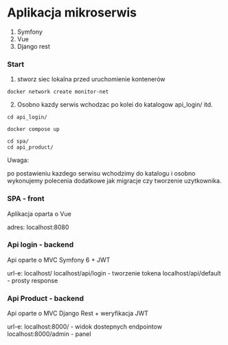 # Aplikacja mikroserwis

1. Symfony 
2. Vue
3. Django rest

### Start

1. stworz siec lokalna przed uruchomienie kontenerów

```
docker network create monitor-net
```

2. Osobno kazdy serwis wchodzac po kolei do katalogow api_login/ itd.

```
cd api_login/

docker compose up

cd spa/ 
cd api_product/
```

Uwaga: 

po postawieniu kazdego serwisu wchodzimy do katalogu i osobno wykonujemy polecenia dodatkowe
jak migracje czy tworzenie uzytkownika.

### SPA - front

Aplikacja oparta o Vue

adres: localhost:8080

### Api login - backend

Api oparte o MVC Symfony 6 + JWT

url-e:
localhost/
localhost/api/login - tworzenie tokena
localhost/api/default - prosty response


### Api Product - backend

Api oparte o MVC Django Rest + weryfikacja JWT

url-e:
localhost:8000/ - widok dostepnych endpointow
localhost:8000/admin - panel 






